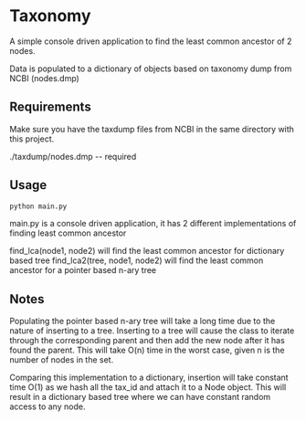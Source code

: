 # Taxonomy
A simple console driven application to find the least common ancestor of 2 nodes.

Data is populated to a dictionary of objects based on taxonomy dump from NCBI (nodes.dmp)

## Requirements
Make sure you have the taxdump files from NCBI in the same directory with this project.

./taxdump/nodes.dmp -- required

## Usage

```bash
python main.py
```
main.py is a console driven application, it has 2 different implementations of finding least common ancestor

find_lca(node1, node2) will find the least common ancestor for dictionary based tree
find_lca2(tree, node1, node2) will find the least common ancestor for a pointer based n-ary tree

## Notes
Populating the pointer based n-ary tree will take a long time due to the nature of inserting to a tree. Inserting to a tree will cause the class to iterate through the corresponding parent and then add the new node after it has found the parent. This will take O(n) time  in the worst case, given n is the number of nodes in the set.

Comparing this implementation to a dictionary, insertion will take constant time O(1) as we hash all the tax_id and attach it to a Node object. This will result in a dictionary based tree where we can have constant random access to any node.
